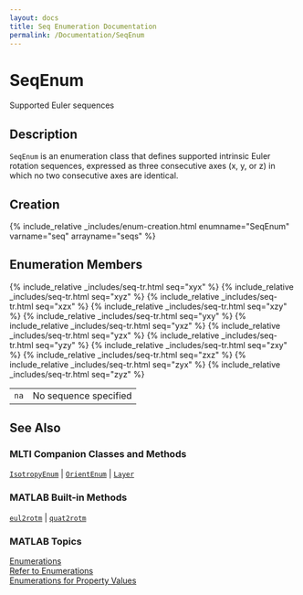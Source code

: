 ```yaml
---
layout: docs
title: Seq Enumeration Documentation
permalink: /Documentation/SeqEnum
---
```


# SeqEnum

Supported Euler sequences

## Description

`SeqEnum` is an enumeration class that defines supported intrinsic Euler rotation sequences, expressed as three consecutive axes (x, y, or z) in which no two consecutive axes are identical.

## Creation

{% include_relative _includes/enum-creation.html enumname="SeqEnum" varname="seq" arrayname="seqs" %}

## Enumeration Members

<table>
  <tr>
    <td>
      <code>na</code>
    </td>
    <td>
      No sequence specified
    </td>
  </tr>
  {% include_relative _includes/seq-tr.html seq="xyx" %}
  {% include_relative _includes/seq-tr.html seq="xyz" %}
  {% include_relative _includes/seq-tr.html seq="xzx" %}
  {% include_relative _includes/seq-tr.html seq="xzy" %}
  {% include_relative _includes/seq-tr.html seq="yxy" %}
  {% include_relative _includes/seq-tr.html seq="yxz" %}
  {% include_relative _includes/seq-tr.html seq="yzx" %}
  {% include_relative _includes/seq-tr.html seq="yzy" %}
  {% include_relative _includes/seq-tr.html seq="zxy" %}
  {% include_relative _includes/seq-tr.html seq="zxz" %}
  {% include_relative _includes/seq-tr.html seq="zyx" %}
  {% include_relative _includes/seq-tr.html seq="zyz" %}
</table>

## See Also
### MLTI Companion Classes and Methods
[`IsotropyEnum`](/MLTI/Documentation/IsotropyEnum) | [`OrientEnum`](/MLTI/Documentation/OrientEnum) | [`Layer`](/MLTI/Documentation/Layer)

### MATLAB Built-in Methods
[`eul2rotm`](https://www.mathworks.com/help/robotics/ref/eul2rotm.html) | [`quat2rotm`](https://www.mathworks.com/help/robotics/ref/quat2rotm.html)

### MATLAB Topics
[Enumerations](https://www.mathworks.com/help/matlab/enumeration-classes.html)<br>
[Refer to Enumerations](https://www.mathworks.com/help/matlab/matlab_oop/how-to-refer-to-enumerations.html)<br>
[Enumerations for Property Values](https://www.mathworks.com/help/matlab/matlab_oop/restrict-property-values-to-enumerations.html)







